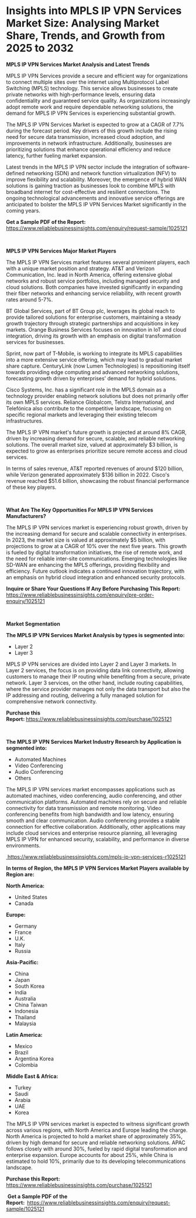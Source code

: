 <p><h1>Insights into MPLS IP VPN Services Market Size: Analysing Market Share, Trends, and Growth from 2025 to 2032</h1></p><p><strong>MPLS IP VPN Services Market Analysis and Latest Trends</strong></p>
<p><p>MPLS IP VPN Services provide a secure and efficient way for organizations to connect multiple sites over the internet using Multiprotocol Label Switching (MPLS) technology. This service allows businesses to create private networks with high-performance levels, ensuring data confidentiality and guaranteed service quality. As organizations increasingly adopt remote work and require dependable networking solutions, the demand for MPLS IP VPN Services is experiencing substantial growth.</p><p>The MPLS IP VPN Services Market is expected to grow at a CAGR of 7.7% during the forecast period. Key drivers of this growth include the rising need for secure data transmission, increased cloud adoption, and improvements in network infrastructure. Additionally, businesses are prioritizing solutions that enhance operational efficiency and reduce latency, further fueling market expansion. </p><p>Latest trends in the MPLS IP VPN sector include the integration of software-defined networking (SDN) and network function virtualization (NFV) to improve flexibility and scalability. Moreover, the emergence of hybrid WAN solutions is gaining traction as businesses look to combine MPLS with broadband internet for cost-effective and resilient connections. The ongoing technological advancements and innovative service offerings are anticipated to bolster the MPLS IP VPN Services Market significantly in the coming years.</p></p>
<p><strong>Get a Sample PDF of the Report:&nbsp;</strong> <a href="https://www.reliablebusinessinsights.com/enquiry/request-sample/1025121?utm_campaign=2733&utm_medium=2&utm_source=Github&utm_content=ia&utm_term=18042025&utm_id=mpls-ip-vpn-services">https://www.reliablebusinessinsights.com/enquiry/request-sample/1025121</a></p>
<p>&nbsp;</p>
<p><strong>MPLS IP VPN Services Major Market Players</strong></p>
<p><p>The MPLS IP VPN Services market features several prominent players, each with a unique market position and strategy. AT&T and Verizon Communication, Inc. lead in North America, offering extensive global networks and robust service portfolios, including managed security and cloud solutions. Both companies have invested significantly in expanding their fiber networks and enhancing service reliability, with recent growth rates around 5-7%.</p><p>BT Global Services, part of BT Group plc, leverages its global reach to provide tailored solutions for enterprise customers, maintaining a steady growth trajectory through strategic partnerships and acquisitions in key markets. Orange Business Services focuses on innovation in IoT and cloud integration, driving its growth with an emphasis on digital transformation services for businesses.</p><p>Sprint, now part of T-Mobile, is working to integrate its MPLS capabilities into a more extensive service offering, which may lead to gradual market share capture. CenturyLink (now Lumen Technologies) is repositioning itself towards providing edge computing and advanced networking solutions, forecasting growth driven by enterprises' demand for hybrid solutions.</p><p>Cisco Systems, Inc. has a significant role in the MPLS domain as a technology provider enabling network solutions but does not primarily offer its own MPLS services. Reliance Globalcom, Telstra International, and Telefónica also contribute to the competitive landscape, focusing on specific regional markets and leveraging their existing telecom infrastructures.</p><p>The MPLS IP VPN market's future growth is projected at around 8% CAGR, driven by increasing demand for secure, scalable, and reliable networking solutions. The overall market size, valued at approximately $3 billion, is expected to grow as enterprises prioritize secure remote access and cloud services.</p><p>In terms of sales revenue, AT&T reported revenues of around $120 billion, while Verizon generated approximately $136 billion in 2022. Cisco's revenue reached $51.6 billion, showcasing the robust financial performance of these key players.</p></p>
<p>&nbsp;</p>
<p><strong>What Are The Key Opportunities For MPLS IP VPN Services Manufacturers?</strong></p>
<p><p>The MPLS IP VPN services market is experiencing robust growth, driven by the increasing demand for secure and scalable connectivity in enterprises. In 2023, the market size is valued at approximately $5 billion, with projections to grow at a CAGR of 10% over the next five years. This growth is fueled by digital transformation initiatives, the rise of remote work, and the need for reliable inter-site communications. Emerging technologies like SD-WAN are enhancing the MPLS offerings, providing flexibility and efficiency. Future outlook indicates a continued innovation trajectory, with an emphasis on hybrid cloud integration and enhanced security protocols.</p></p>
<p><strong>Inquire or Share Your Questions If Any Before Purchasing This Report:</strong> <a href="https://www.reliablebusinessinsights.com/enquiry/pre-order-enquiry/1025121?utm_campaign=2733&utm_medium=2&utm_source=Github&utm_content=ia&utm_term=18042025&utm_id=mpls-ip-vpn-services">https://www.reliablebusinessinsights.com/enquiry/pre-order-enquiry/1025121</a></p>
<p>&nbsp;</p>
<p><strong>Market Segmentation</strong></p>
<p><strong>The MPLS IP VPN Services Market Analysis by types is segmented into:</strong></p>
<p><ul><li>Layer 2</li><li>Layer 3</li></ul></p>
<p><p>MPLS IP VPN services are divided into Layer 2 and Layer 3 markets. In Layer 2 services, the focus is on providing data link connectivity, allowing customers to manage their IP routing while benefiting from a secure, private network. Layer 3 services, on the other hand, include routing capabilities, where the service provider manages not only the data transport but also the IP addressing and routing, delivering a fully managed solution for comprehensive network connectivity.</p></p>
<p><strong>Purchase this Report:&nbsp;</strong><a href="https://www.reliablebusinessinsights.com/purchase/1025121?utm_campaign=2733&utm_medium=2&utm_source=Github&utm_content=ia&utm_term=18042025&utm_id=mpls-ip-vpn-services">https://www.reliablebusinessinsights.com/purchase/1025121</a></p>
<p>&nbsp;</p>
<p><strong>The MPLS IP VPN Services Market Industry Research by Application is segmented into:</strong></p>
<p><ul><li>Automated Machines</li><li>Video Conferencing</li><li>Audio Conferencing</li><li>Others</li></ul></p>
<p><p>The MPLS IP VPN services market encompasses applications such as automated machines, video conferencing, audio conferencing, and other communication platforms. Automated machines rely on secure and reliable connectivity for data transmission and remote monitoring. Video conferencing benefits from high bandwidth and low latency, ensuring smooth and clear communication. Audio conferencing provides a stable connection for effective collaboration. Additionally, other applications may include cloud services and enterprise resource planning, all leveraging MPLS IP VPN for enhanced security, scalability, and performance in diverse environments.</p></p>
<p><a href="https://www.reliablebusinessinsights.com/mpls-ip-vpn-services-r1025121?utm_campaign=2733&utm_medium=2&utm_source=Github&utm_content=ia&utm_term=18042025&utm_id=mpls-ip-vpn-services">&nbsp;https://www.reliablebusinessinsights.com/mpls-ip-vpn-services-r1025121</a></p>
<p><strong>In terms of Region, the MPLS IP VPN Services Market Players available by Region are:</strong></p>
<p>
    <p> <strong> North America: </strong>
        <ul>
            <li>United States</li>
            <li>Canada</li>
        </ul>
        </p> 
    <p> <strong> Europe: </strong>
        <ul>
            <li>Germany</li>
            <li>France</li>
            <li>U.K.</li>
            <li>Italy</li>
            <li>Russia</li>
        </ul>
        </p> 
    <p> <strong> Asia-Pacific: </strong>
        <ul>
            <li>China</li>
            <li>Japan</li>
            <li>South Korea</li>
            <li>India</li>
            <li>Australia</li>
            <li>China Taiwan</li>
            <li>Indonesia</li>
            <li>Thailand</li>
            <li>Malaysia</li>
        </ul>
        </p> 
    <p> <strong> Latin America: </strong>
        <ul>
            <li>Mexico</li>
            <li>Brazil</li>
            <li>Argentina Korea</li>
            <li>Colombia</li>
        </ul>
        </p> 
    <p> <strong> Middle East & Africa: </strong>
        <ul>
            <li>Turkey</li>
            <li>Saudi</li>
            <li>Arabia</li>
            <li>UAE</li>
            <li>Korea</li>
        </ul>
    </p>
    </p>
<p><p>The MPLS IP VPN services market is expected to witness significant growth across various regions, with North America and Europe leading the charge. North America is projected to hold a market share of approximately 35%, driven by high demand for secure and reliable networking solutions. APAC follows closely with around 30%, fueled by rapid digital transformation and enterprise expansion. Europe accounts for about 25%, while China is estimated to hold 10%, primarily due to its developing telecommunications landscape.</p></p>
<p><strong>Purchase this Report: </strong><a href="https://www.reliablebusinessinsights.com/purchase/1025121?utm_campaign=2733&utm_medium=2&utm_source=Github&utm_content=ia&utm_term=18042025&utm_id=mpls-ip-vpn-services">https://www.reliablebusinessinsights.com/purchase/1025121</a></p>
<p>&nbsp;<strong>Get a Sample PDF of the Report:&nbsp;&nbsp;</strong><a href="https://www.reliablebusinessinsights.com/enquiry/request-sample/1025121?utm_campaign=2733&utm_medium=2&utm_source=Github&utm_content=ia&utm_term=18042025&utm_id=mpls-ip-vpn-services">https://www.reliablebusinessinsights.com/enquiry/request-sample/1025121</a></p>
<p><strong></strong></p>
<p><p></p><p></p><p></p></p>